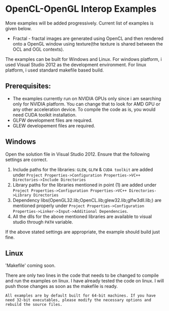 OpenCL-OpenGL Interop Examples
==============================

More examples will be added progressively. Current list of examples is given below.

* Fractal - fractal images are generated using OpenCL and then rendered onto a OpenGL window using texture(the texture is shared between the OCL and OGL contexts).

The examples can be built for Windows and Linux. For windows platform, i used Visual Studio 2012 as the development environment. For linux platform, i used standard makefile based build.

Prerequisites:
--------------
* The examples currently run on NVIDIA GPUs only since i am searching only for NVIDIA platform. You can change that to look for AMD GPU or any other acceleration device. To compile the code as is, you would need CUDA toolkit installation.
* GLFW development files are required.
* GLEW developement files are required.



Windows
-------
Open the solution file in Visual Studio 2012. Ensure that the following settings are correct.

1. Include paths for the libraries: `GLEW`, `GLFW` & `CUDA toolkit` are added under `Project Properties->Configuration Properties->VC++ Directories->Include Directories`
2. Library paths for the libraries mentioned in point (1) are added under `Project Properties->Configuration Properties->VC++ Directories->Library Directories`
3. Dependency libs(OpenGL32.lib;OpenCL.lib;glew32.lib;glfw3dll.lib;) are mentioned properly under `Project Properties->Configuration Properties->Linker->Input->Additional Dependencies`.
4. All the dlls for the above mentioned libraries are available to visual studio through `PATH` variable.

If the above stated settings are appropriate, the example should build just fine.

Linux
-----
'Makefile' coming soon. 

There are only two lines in the code that needs to be changed to compile and run the examples on linux. I have already tested the code on linux. I will push those changes as soon as the makefile is ready.


```Note
All examples are by default built for 64-bit machines. If you have need 32-bit executables, please modify the necessary options and rebuild the source files.
```

